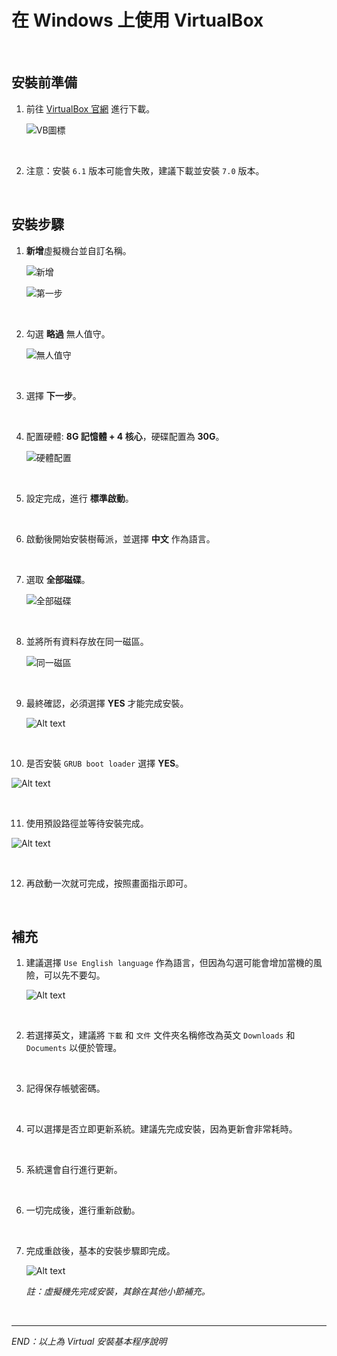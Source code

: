 # 在 Windows 上使用 VirtualBox

<br>

## 安裝前準備

1. 前往 [VirtualBox 官網](https://www.virtualbox.org/wiki/Downloads) 進行下載。

   ![VB圖標](images/image_21.png)

<br>

2. 注意：安裝 `6.1` 版本可能會失敗，建議下載並安裝 `7.0` 版本。

<br>

## 安裝步驟

1. **新增**虛擬機台並自訂名稱。

   ![新增](images/image_22.png)

   ![第一步](images/image_23.png)

<br>

2. 勾選 **略過** 無人值守。

   ![無人值守](images/image_24.png)

<br>

3. 選擇 **下一步**。

<br>

4. 配置硬體: **8G 記憶體 + 4 核心**，硬碟配置為 **30G**。

   ![硬體配置](images/image_25.png)

<br>

5. 設定完成，進行 **標準啟動**。

<br>

6. 啟動後開始安裝樹莓派，並選擇 **中文** 作為語言。

<br>

7. 選取 **全部磁碟**。

   ![全部磁碟](images/image_26.png)

<br>

8. 並將所有資料存放在同一磁區。

   ![同一磁區](images/image_27.png)

<br>

9. 最終確認，必須選擇 **YES** 才能完成安裝。

   ![Alt text](images/image_28.png)

<br>

10. 是否安裝 `GRUB boot loader` 選擇 **YES**。

   ![Alt text](images/image_29.png)

<br>

11. 使用預設路徑並等待安裝完成。

   ![Alt text](images/image_30.png)

<br>

12. 再啟動一次就可完成，按照畫面指示即可。

<br>

## 補充

1. 建議選擇 `Use English language` 作為語言，但因為勾選可能會增加當機的風險，可以先不要勾。

   ![Alt text](images/image_31.png)

<br>

2. 若選擇英文，建議將 `下載` 和 `文件` 文件夾名稱修改為英文 `Downloads` 和 `Documents` 以便於管理。

<br>

3. 記得保存帳號密碼。

<br>

4. 可以選擇是否立即更新系統。建議先完成安裝，因為更新會非常耗時。

<br>

5. 系統還會自行進行更新。

<br>

6. 一切完成後，進行重新啟動。

<br>

7. 完成重啟後，基本的安裝步驟即完成。

   ![Alt text](images/image_32.png)

   _註：虛擬機先完成安裝，其餘在其他小節補充。_

<br>

___

_END：以上為 Virtual 安裝基本程序說明_
